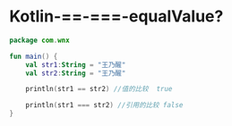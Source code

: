 # Kotlin-==-===-equalValue?

```kotlin
package com.wnx

fun main() {
    val str1:String = "王乃醒"
    val str2:String = "王乃醒"

    println(str1 == str2) //值的比较  true

    println(str1 === str2) //引用的比较 false
}



```

